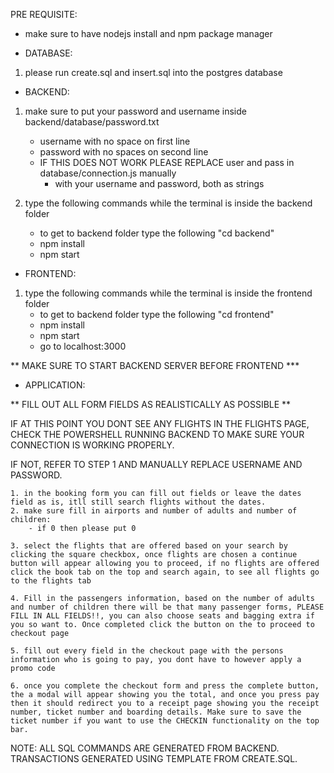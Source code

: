 
PRE REQUISITE: 
- make sure to have nodejs install and npm package manager

- DATABASE:
1. please run create.sql and insert.sql into the postgres database

- BACKEND:

1. make sure to put your password and username inside backend/database/password.txt
    - username with no space on first line
    - password with no spaces on second line
    - IF THIS DOES NOT WORK PLEASE REPLACE user and pass in database/connection.js manually
        - with your username and password, both as strings


2. type the following commands while the terminal is inside the backend folder
    - to get to backend folder type the following "cd backend"
    - npm install
    - npm start


- FRONTEND:
1. type the following commands while the terminal is inside the frontend folder
    - to get to backend folder type the following "cd frontend"
    - npm install
    - npm start
    - go to localhost:3000


** MAKE SURE TO START BACKEND SERVER BEFORE FRONTEND ***


- APPLICATION:

** FILL OUT ALL FORM FIELDS AS REALISTICALLY AS POSSIBLE **

IF AT THIS POINT YOU DONT SEE ANY FLIGHTS IN THE FLIGHTS PAGE, CHECK THE POWERSHELL RUNNING BACKEND TO
MAKE SURE YOUR CONNECTION IS WORKING PROPERLY.

IF NOT, REFER TO STEP 1 AND MANUALLY REPLACE USERNAME AND PASSWORD.

    1. in the booking form you can fill out fields or leave the dates field as is, itll still search flights without the dates.
    2. make sure fill in airports and number of adults and number of children:
        - if 0 then please put 0

    3. select the flights that are offered based on your search by clicking the square checkbox, once flights are chosen a continue button will appear allowing you to proceed, if no flights are offered click the book tab on the top and search again, to see all flights go to the flights tab

    4. Fill in the passengers information, based on the number of adults and number of children there will be that many passenger forms, PLEASE FILL IN ALL FIELDS!!, you can also choose seats and bagging extra if you so want to. Once completed click the button on the to proceed to checkout page

    5. fill out every field in the checkout page with the persons information who is going to pay, you dont have to however apply a promo code

    6. once you complete the checkout form and press the complete button, the a modal will appear showing you the total, and once you press pay then it should redirect you to a receipt page showing you the receipt number, ticket number and boarding details. Make sure to save the ticket number if you want to use the CHECKIN functionality on the top bar.


NOTE: ALL SQL COMMANDS ARE GENERATED FROM BACKEND. TRANSACTIONS GENERATED USING TEMPLATE FROM CREATE.SQL. 